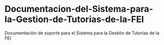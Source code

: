 # Documentacion-del-Sistema-para-la-Gestion-de-Tutorias-de-la-FEI
Documentación de soporte para el Sistema para la Gestión de Tutorías de la FEI
